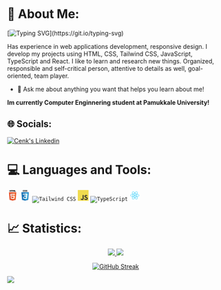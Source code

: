 # 💫 About Me:

[![Typing SVG](https://readme-typing-svg.herokuapp.com?color=%fff&size=22&vCenter=true&lines=Hello+There!+;I'm+Cenk+Şengünlü...;)](https://git.io/typing-svg)

Has experience in web applications development, responsive design. I develop my projects using HTML, CSS, Tailwind CSS, JavaScript, TypeScript and React. I like to learn and research new things. Organized, responsible and self-critical person, attentive to details as well, goal-oriented, team player.

- 💬 Ask me about anything you want that helps you learn about me!

<strong> Im currently Computer Enginnering student at Pamukkale University! </strong>

## 🌐 Socials:

<a href="https://www.linkedin.com/in/cenk-şengünlü-b58517210/" target="_blank" rel="nofollow"><img alt="Cenk's Linkedin" src="https://img.shields.io/badge/LinkedIn-0077B5?style=for-the-badge&logo=linkedin&logoColor=white" /></a>

<!--   <a href="mailto:cenksengunlu@protonmail.com" target="_blank" rel="nofollow"><img alt="Cenk's Mail Address" src="https://camo.githubusercontent.com/bd4793f00703fc5a7a470e8a2b52c32ea19a9520672606692222e86630653c5a/68747470733a2f2f696d672e736869656c64732e696f2f7374617469632f76313f7374796c653d666f722d7468652d6261646765266d6573736167653d50726f746f6e4d61696c26636f6c6f723d384238394343266c6f676f3d50726f746f6e4d61696c266c6f676f436f6c6f723d464646464646266c6162656c3d" /></a> -->

# 💻 Languages and Tools:

<code><img height="25" src="https://raw.githubusercontent.com/devicons/devicon/master/icons/html5/html5-original-wordmark.svg" title="HTML"></code>
<code><img height="25" src="https://raw.githubusercontent.com/devicons/devicon/master/icons/css3/css3-original-wordmark.svg" title="CSS"></code>
<code><img height="25" src="https://cdn.jsdelivr.net/gh/devicons/devicon/icons/tailwindcss/tailwindcss-plain.svg" title="Tailwind CSS"></code>
<code><img height="25" src="https://raw.githubusercontent.com/github/explore/80688e429a7d4ef2fca1e82350fe8e3517d3494d/topics/javascript/javascript.png" title="JavaScript"></code>
<code><img height="25" src="https://cdn.jsdelivr.net/gh/devicons/devicon/icons/typescript/typescript-original.svg" title="TypeScript"></code>
<code><img height="25" src="https://raw.githubusercontent.com/github/explore/80688e429a7d4ef2fca1e82350fe8e3517d3494d/topics/react/react.png" title="React"></code>

<!-- <code><img height="25" src="https://www.vectorlogo.zone/logos/getpostman/getpostman-icon.svg" title="Postman"></code> -->

<!-- <code><img height="25" src="https://raw.githubusercontent.com/github/explore/80688e429a7d4ef2fca1e82350fe8e3517d3494d/topics/firebase/firebase.png"></code> -->
<!-- <code><img height="25" src="https://raw.githubusercontent.com/github/explore/80688e429a7d4ef2fca1e82350fe8e3517d3494d/topics/git/git.png"></code> -->

# 📈 Statistics:

<div align="center">
<a href="https://github.com/cenkSengunlu">
<img height="160em" src="https://github-readme-stats.vercel.app/api?username=cenkSengunlu&theme=github_dark&show_icons=true&include_all_commits=true&hide_border=true&count_private=true" />
</a>
<a href="https://github.com/cenkSengunlu">
<img height="160em" src="https://github-readme-stats.vercel.app/api/top-langs/?username=cenkSengunlu&layout=compact&hide_border=true&theme=github_dark" />
</a>

[![GitHub Streak](https://github-readme-streak-stats.herokuapp.com?user=cenkSengunlu&theme=buefy-dark&hide_border=true&border_radius=0&date_format=j%20M%5B%20Y%5D&background=0D1117&stroke=313F56&ring=601BDD&fire=2D5CDD&currStreakNum=2DB4DD&sideNums=1B96DD&sideLabels=077ADD&currStreakLabel=5C07DD)](https://git.io/streak-stats)

</div>

![](https://visitor-badge.glitch.me/badge?page_id=cenkSengunlu.cenkSengunlu)
